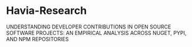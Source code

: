 # Havia-Research
UNDERSTANDING DEVELOPER CONTRIBUTIONS IN OPEN SOURCE SOFTWARE PROJECTS: AN EMPIRICAL ANALYSIS ACROSS NUGET, PYPI, AND NPM REPOSITORIES
